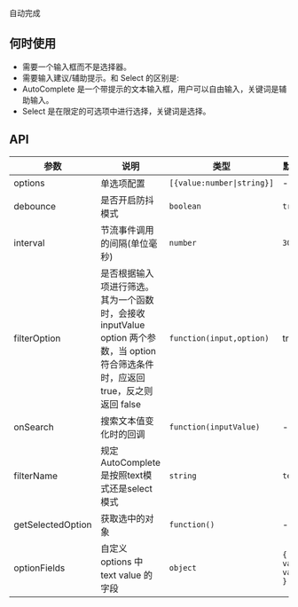 自动完成

## 何时使用

- 需要一个输入框而不是选择器。
- 需要输入建议/辅助提示。和 Select 的区别是:
- AutoComplete 是一个带提示的文本输入框，用户可以自由输入，关键词是辅助输入。
- Select 是在限定的可选项中进行选择，关键词是选择。

## API

| 参数 | 说明 | 类型 | 默认值 |
| --- | --- | --- | --- |
| options | 单选项配置 | `[{value:number\|string}]` | - |
| debounce | 是否开启防抖模式 | `boolean` | `true` |
| interval | 节流事件调用的间隔(单位毫秒) | `number` | `300` |
| filterOption | 是否根据输入项进行筛选。其为一个函数时，会接收 inputValue option 两个参数，当 option 符合筛选条件时，应返回 true，反之则返回 false | `function(input,option)` | true |
| onSearch | 搜索文本值变化时的回调 | `function(inputValue)` | - |
| filterName | 规定AutoComplete是按照text模式还是select模式 | `string` | `text` |
| getSelectedOption | 获取选中的对象 | `function()` | - |
| optionFields | 自定义 options 中 text value 的字段 | `object` | `{ value: value, }` |

